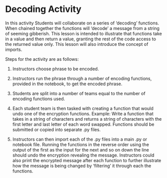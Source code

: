 # Decoding Activity

In this activity Students will collaborate on a series of ‘decoding’ functions. When chained together the functions will ‘decode’ a message from a string of seeming gibberish. This lesson is intended to illustrate that functions take in a value and then return a value, granting the rest of the code access to the returned value only. This lesson will also introduce the concept of imports. 

Steps for the activity are as follows:

1) Instructors choose phrase to be encoded.

2) Instructors run the phrase through a number of encoding functions, provided in the notebook, to get the encoded phrase.

3) Students are split into a number of teams equal to the number of encoding functions used.

4) Each student team is then tasked with creating a function that would undo one of the encryption functions. Example: Write a function that takes in a string of characters and returns a string of characters with the first letter and last letter of each word swapped. Functions should be submitted or copied into separate .py files.

5) Instructors can then import each of the .py files into a main .py or notebook file. Running the functions in the reverse order using the output of the first as the input for the next and so on down the line should undo the encryption revealing the message. Instructors could also print the encrypted message after each function to further illustrate how the message is being changed by ‘filtering’ it through each the functions.
